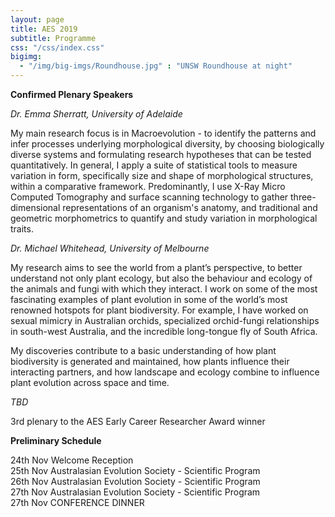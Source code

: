 ```yaml
---
layout: page
title: AES 2019
subtitle: Programme
css: "/css/index.css"
bigimg:
  - "/img/big-imgs/Roundhouse.jpg" : "UNSW Roundhouse at night"
---
```

  
 **Confirmed Plenary Speakers**   
 
*Dr. Emma Sherratt, University of Adelaide* 

My main research focus is in Macroevolution - to identify the patterns and infer processes underlying morphological diversity, by choosing biologically diverse systems and formulating research hypotheses that can be tested quantitatively. In general, I apply a suite of statistical tools to measure variation in form, specifically size and shape of morphological structures, within a comparative framework. Predominantly, I use X-Ray Micro Computed Tomography and surface scanning technology to gather three-dimensional representations of an organism's anatomy, and traditional and geometric morphometrics to quantify and study variation in morphological traits. 
   

*Dr. Michael Whitehead, University of Melbourne*   

My research aims to see the world from a plant’s perspective, to better understand not only plant ecology, but also the behaviour and ecology of the animals and fungi with which they interact. I work on some of the most fascinating examples of plant evolution in some of the world’s most renowned hotspots for plant biodiversity. For example, I have worked on sexual mimicry in Australian orchids, specialized orchid-fungi relationships in south-west Australia, and the incredible long-tongue fly of South Africa.

My discoveries contribute to a basic understanding of how plant biodiversity is generated and maintained, how plants influence their interacting partners, and how landscape and ecology combine to influence plant evolution across space and time.   

   
 *TBD*   

3rd plenary to the AES Early Career Researcher Award winner   


 **Preliminary Schedule**
  
  24th Nov Welcome Reception  
  25th Nov Australasian Evolution Society - Scientific Program  
  26th Nov Australasian Evolution Society - Scientific Program  
  27th Nov Australasian Evolution Society - Scientific Program  
  27th Nov CONFERENCE DINNER  
  
